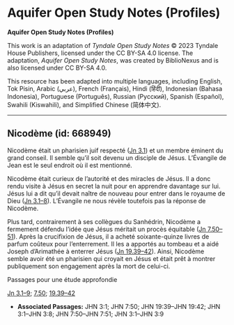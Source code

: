 # Aquifer Open Study Notes (Profiles)

**Aquifer Open Study Notes (Profiles)**

This work is an adaptation of *Tyndale Open Study Notes* © 2023 Tyndale House Publishers, licensed under the CC BY\-SA 4\.0 license. The adaptation, *Aquifer Open Study Notes*, was created by BiblioNexus and is also licensed under CC BY\-SA 4\.0\.

This resource has been adapted into multiple languages, including English, Tok Pisin, Arabic (عربي), French (Français), Hindi (हिंदी), Indonesian (Bahasa Indonesia), Portuguese (Português), Russian (Русский), Spanish (Español), Swahili (Kiswahili), and Simplified Chinese (简体中文).



--------------------------------

## Nicodème (id: 668949)

Nicodème était un pharisien juif respecté ([Jn 3\.1](https://ref.ly/John3:1)) et un membre éminent du grand conseil. Il semble qu’il soit devenu un disciple de Jésus. L’Évangile de Jean est le seul endroit où il est mentionné.

Nicodème était curieux de l’autorité et des miracles de Jésus. Il a donc rendu visite à Jésus en secret la nuit pour en apprendre davantage sur lui. Jésus lui a dit qu’il devait naître de nouveau pour entrer dans le royaume de Dieu ([Jn 3\.1–8](https://ref.ly/John3:1-John3:8)). L’Évangile ne nous révèle toutefois pas la réponse de Nicodème.

Plus tard, contrairement à ses collègues du Sanhédrin, Nicodème a fermement défendu l’idée que Jésus méritait un procès équitable ([Jn 7\.50–51](https://ref.ly/John7:50-John7:51)). Après la crucifixion de Jésus, il a acheté soixante\-quinze livres de parfum coûteux pour l’enterrement. Il les a apportés au tombeau et a aidé Joseph d’Arimathée à enterrer Jésus ([Jn 19\.39–42](https://ref.ly/John19:39-John19:42)). Ainsi, Nicodème semble avoir été un pharisien qui croyait en Jésus et était prêt à montrer publiquement son engagement après la mort de celui\-ci.

Passages pour une étude approfondie

[Jn 3\.1–9](https://ref.ly/John3:1-John3:9); [7\.50](https://ref.ly/John7:50); [19\.39–42](https://ref.ly/John19:39-John19:42)

* **Associated Passages:** JHN 3:1; JHN 7:50; JHN 19:39–JHN 19:42; JHN 3:1–JHN 3:8; JHN 7:50–JHN 7:51; JHN 3:1–JHN 3:9

